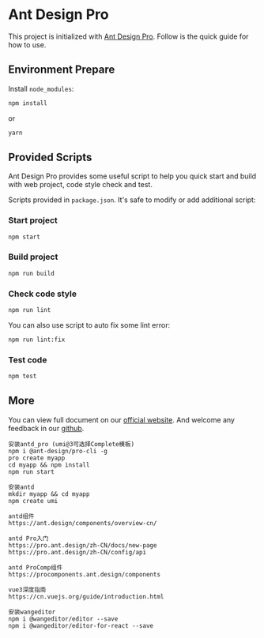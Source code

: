 # Ant Design Pro

This project is initialized with [Ant Design Pro](https://pro.ant.design). Follow is the quick guide for how to use.

## Environment Prepare

Install `node_modules`:

```bash
npm install
```

or

```bash
yarn
```

## Provided Scripts

Ant Design Pro provides some useful script to help you quick start and build with web project, code style check and test.

Scripts provided in `package.json`. It's safe to modify or add additional script:

### Start project

```bash
npm start
```

### Build project

```bash
npm run build
```

### Check code style

```bash
npm run lint
```

You can also use script to auto fix some lint error:

```bash
npm run lint:fix
```

### Test code

```bash
npm test
```

## More

You can view full document on our [official website](https://pro.ant.design). And welcome any feedback in our [github](https://github.com/ant-design/ant-design-pro).

```
安装antd_pro (umi@3可选择Complete模板)
npm i @ant-design/pro-cli -g
pro create myapp
cd myapp && npm install
npm run start

安装antd
mkdir myapp && cd myapp
npm create umi

antd组件
https://ant.design/components/overview-cn/

antd Pro入门
https://pro.ant.design/zh-CN/docs/new-page
https://pro.ant.design/zh-CN/config/api

antd ProComp组件
https://procomponents.ant.design/components

vue3深度指南
https://cn.vuejs.org/guide/introduction.html

安装wangeditor
npm i @wangeditor/editor --save
npm i @wangeditor/editor-for-react --save

```
